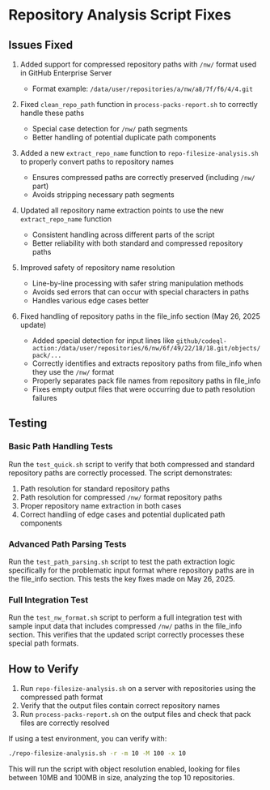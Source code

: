 # Repository Analysis Script Fixes

## Issues Fixed

1. Added support for compressed repository paths with `/nw/` format used in GitHub Enterprise Server
   - Format example: `/data/user/repositories/a/nw/a8/7f/f6/4/4.git`

2. Fixed `clean_repo_path` function in `process-packs-report.sh` to correctly handle these paths
   - Special case detection for `/nw/` path segments
   - Better handling of potential duplicate path components

3. Added a new `extract_repo_name` function to `repo-filesize-analysis.sh` to properly convert paths to repository names
   - Ensures compressed paths are correctly preserved (including `/nw/` part)
   - Avoids stripping necessary path segments

4. Updated all repository name extraction points to use the new `extract_repo_name` function
   - Consistent handling across different parts of the script
   - Better reliability with both standard and compressed repository paths

5. Improved safety of repository name resolution
   - Line-by-line processing with safer string manipulation methods
   - Avoids sed errors that can occur with special characters in paths
   - Handles various edge cases better

6. Fixed handling of repository paths in the file_info section (May 26, 2025 update)
   - Added special detection for input lines like `github/codeql-action:/data/user/repositories/6/nw/6f/49/22/18/18.git/objects/pack/...`
   - Correctly identifies and extracts repository paths from file_info when they use the `/nw/` format
   - Properly separates pack file names from repository paths in file_info
   - Fixes empty output files that were occurring due to path resolution failures

## Testing

### Basic Path Handling Tests
Run the `test_quick.sh` script to verify that both compressed and standard repository paths are correctly processed.
The script demonstrates:

1. Path resolution for standard repository paths
2. Path resolution for compressed `/nw/` format repository paths 
3. Proper repository name extraction in both cases
4. Correct handling of edge cases and potential duplicated path components

### Advanced Path Parsing Tests
Run the `test_path_parsing.sh` script to test the path extraction logic specifically for the problematic input format where repository paths are in the file_info section. This tests the key fixes made on May 26, 2025.

### Full Integration Test
Run the `test_nw_format.sh` script to perform a full integration test with sample input data that includes compressed `/nw/` paths in the file_info section. This verifies that the updated script correctly processes these special path formats.

## How to Verify

1. Run `repo-filesize-analysis.sh` on a server with repositories using the compressed path format
2. Verify that the output files contain correct repository names
3. Run `process-packs-report.sh` on the output files and check that pack files are correctly resolved

If using a test environment, you can verify with:
```bash
./repo-filesize-analysis.sh -r -m 10 -M 100 -x 10
```

This will run the script with object resolution enabled, looking for files between 10MB and 100MB in size, analyzing the top 10 repositories.
